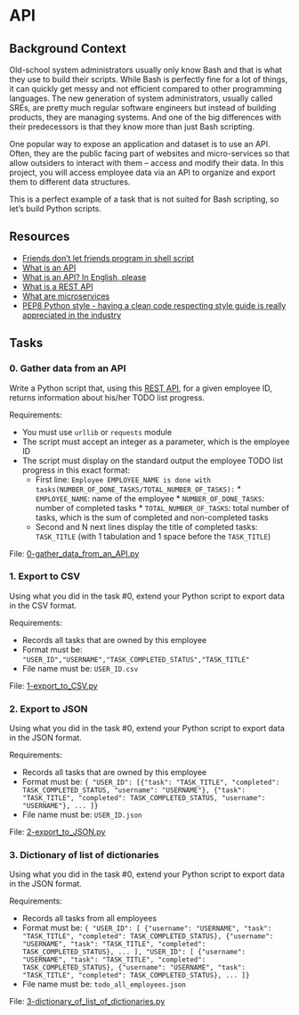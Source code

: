 # API
## Background Context

Old-school system administrators usually only know Bash and that is what they use to build their scripts. While Bash is perfectly fine for a lot of things, it can quickly get messy and not efficient compared to other programming languages. The new generation of system administrators, usually called SREs, are pretty much regular software engineers but instead of building products, they are managing systems. And one of the big differences with their predecessors is that they know more than just Bash scripting.

One popular way to expose an application and dataset is to use an API. Often, they are the public facing part of websites and micro-services so that allow outsiders to interact with them – access and modify their data. In this project, you will access employee data via an API to organize and export them to different data structures.

This is a perfect example of a task that is not suited for Bash scripting, so let’s build Python scripts.

## Resources
* [Friends don’t let friends program in shell script](https://www.turnkeylinux.org/blog/friends-dont-let-friends-program-shell-script)
* [What is an API](https://www.webopedia.com/definitions/api/)
* [What is an API? In English, please](https://www.freecodecamp.org/news/what-is-an-api-in-english-please-b880a3214a82/)
* [What is a REST API](https://www.sitepoint.com/rest-api/)
* [What are microservices](https://smartbear.com/learn/api-design/microservices/)
* [PEP8 Python style - having a clean code respecting style guide is really appreciated in the industry](https://peps.python.org/pep-0008/)


## Tasks
### 0. Gather data from an API
Write a Python script that, using this [REST API](https://jsonplaceholder.typicode.com/), for a given employee ID, returns information about his/her TODO list progress.

Requirements:
* You must use `urllib` or `requests` module
* The script must accept an integer as a parameter, which is the employee ID
* The script must display on the standard output the employee TODO list progress in this exact format:
  	* First line: `Employee EMPLOYEE_NAME is done with tasks(NUMBER_OF_DONE_TASKS/TOTAL_NUMBER_OF_TASKS):`
  		  * `EMPLOYEE_NAME`: name of the employee
		  * `NUMBER_OF_DONE_TASKS`: number of completed tasks
		  * `TOTAL_NUMBER_OF_TASKS`: total number of tasks, which is the sum of completed and non-completed tasks
	* Second and N next lines display the title of completed tasks: `TASK_TITLE` (with 1 tabulation and 1 space before the `TASK_TITLE`)

File: [0-gather_data_from_an_API.py](./0-gather_data_from_an_API.py)

### 1. Export to CSV
Using what you did in the task #0, extend your Python script to export data in the CSV format.

Requirements:
* Records all tasks that are owned by this employee
* Format must be: `"USER_ID","USERNAME","TASK_COMPLETED_STATUS","TASK_TITLE"`
* File name must be: `USER_ID.csv`

File: [1-export_to_CSV.py](./1-export_to_CSV.py)

### 2. Export to JSON
Using what you did in the task #0, extend your Python script to export data in the JSON format.

Requirements:
* Records all tasks that are owned by this employee
* Format must be: `{ "USER_ID": [{"task": "TASK_TITLE", "completed": TASK_COMPLETED_STATUS, "username": "USERNAME"}, {"task": "TASK_TITLE", "completed": TASK_COMPLETED_STATUS, "username": "USERNAME"}, ... ]}`
* File name must be: `USER_ID.json`

File: [2-export_to_JSON.py](./2-export_to_JSON.py)

### 3. Dictionary of list of dictionaries
Using what you did in the task #0, extend your Python script to export data in the JSON format.

Requirements:
* Records all tasks from all employees
* Format must be: `{ "USER_ID": [ {"username": "USERNAME", "task": "TASK_TITLE", "completed": TASK_COMPLETED_STATUS}, {"username": "USERNAME", "task": "TASK_TITLE", "completed": TASK_COMPLETED_STATUS}, ... ], "USER_ID": [ {"username": "USERNAME", "task": "TASK_TITLE", "completed": TASK_COMPLETED_STATUS}, {"username": "USERNAME", "task": "TASK_TITLE", "completed": TASK_COMPLETED_STATUS}, ... ]}`
* File name must be: `todo_all_employees.json`

File: [3-dictionary_of_list_of_dictionaries.py](./3-dictionary_of_list_of_dictionaries.py)
